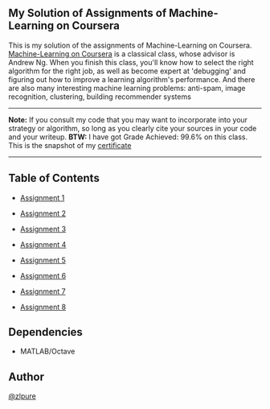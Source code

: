 ## My Solution of Assignments of Machine-Learning on Coursera
This is my solution of the assignments of Machine-Learning on Coursera.
[Machine-Learning on Coursera](https://www.coursera.org/learn/machine-learning/home/welcome) is
a classical class, whose advisor is Andrew Ng. When you finish this class, 
you'll know how to select the right algorithm for the right job, 
as well as become expert at 'debugging' and figuring out how to improve a learning algorithm's performance.
And there are also many interesting machine learning problems: anti-spam, image recognition, clustering, building recommender systems
******
**Note:** If you consult my code that you may want to incorporate into your strategy or algorithm, 
so long as you clearly cite your sources in your code and your writeup.
**BTW:** I have got Grade Achieved: 99.6% on this class. This is the snapshot of my [certificate](https://www.coursera.org/account/accomplishments/certificate/5ZRHYV6JF6AN)
******
## Table of Contents
* [Assignment 1](https://github.com/zlpure/Machine-Learning--Coursera/tree/master/machine-learning-ex1)

* [Assignment 2](https://github.com/zlpure/Machine-Learning--Coursera/tree/master/machine-learning-ex2)
 
* [Assignment 3](https://github.com/zlpure/Machine-Learning--Coursera/tree/master/machine-learning-ex3)

* [Assignment 4](https://github.com/zlpure/Machine-Learning--Coursera/tree/master/machine-learning-ex4)
 
* [Assignment 5](https://github.com/zlpure/Machine-Learning--Coursera/tree/master/machine-learning-ex5) 

* [Assignment 6](https://github.com/zlpure/Machine-Learning--Coursera/tree/master/machine-learning-ex6)
 
* [Assignment 7](hhttps://github.com/zlpure/Machine-Learning--Coursera/tree/master/machine-learning-ex7)

* [Assignment 8](https://github.com/zlpure/Machine-Learning--Coursera/tree/master/machine-learning-ex8)
 
## Dependencies
* MATLAB/Octave

## Author
[@zlpure](github.com/zlpure)

